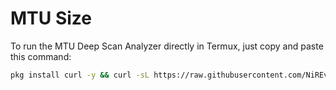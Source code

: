 # MTU Size

To run the MTU Deep Scan Analyzer directly in Termux, just copy and paste this command:

```bash
pkg install curl -y && curl -sL https://raw.githubusercontent.com/NiREvil/vless/refs/heads/main/edge/SCAN/MTU.sh | bash
```
